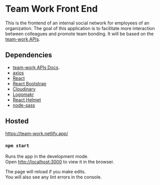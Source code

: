 # Team Work Front End
This is the frontend of an internal social network for employees of an organization. The goal of this application is to facilitate more interaction between colleagues and promote team bonding. It will be based on the [team-work APIs](https://github.com/EBEREGIT/team-work-APIs).

## Dependencies
* [team-work APIs Docs](https://documenter.getpostman.com/view/11502999/Szt8dpXa?version=latest#22d34824-5f1b-44da-8e6c-b692c6c5e72d).
* [axios](https://www.npmjs.com/package/axios)
* [React](https://reactjs.org/)
* [React Bootstrap](https://react-bootstrap.netlify.com/)
* [Cloudinary](https://cloudinary.com/)
* [Logomakr](https://logomakr.com/)
* [React Helmet](https://www.npmjs.com/package/react-helmet)
* [node-sass](https://www.npmjs.com/package/node-sass)

## Hosted
https://team-work.netlify.app/


### `npm start`
Runs the app in the development mode.<br />
Open [http://localhost:3000](http://localhost:3000) to view it in the browser.

The page will reload if you make edits.<br />
You will also see any lint errors in the console.

